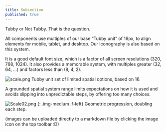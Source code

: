 ```yaml
---
title: Subsection
published: true
---
```


Tubby or Not Tubby. That is the question.

All components use multiples of our base “Tubby unit” of 16px, to align elements for mobile, tablet, and desktop. Our Iconography is also based on this system.

It is a good default font size, which is a factor of all screen resolutions (320, 768, 1024). It also provides a memorable system, with multiples greater (32, 64, …) and factors less than (8, 4, 2).

![scale.png]({{site.baseurl}}/images/scale.png)
Tubby unit set of limited spatial options, based on 16.


A grounded spatial system range limits expectations on how it is used and avoids slipping into unpredictable steps, by offering too many choices.

![Scale02.png]({{site.baseurl}}/images/Scale02.png)
{: .img-medium .f-left}
Geometric progression, doubling each step.


(images can be uploaded directly to a markdown file by clicking the image icon on the top toolbar :D)
